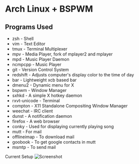 Arch Linux + BSPWM
==================

## Programs Used
+ zsh - Shell
+ vim - Text Editor
+ tmux - Terminal Multiplexer
+ mpv - Media Player, fork of mplayer2 and mplayer
+ mpd - Music Player Daemon
+ ncmpcpp - Music Player
+ git - Version Control System
+ redshift - Adjusts computer's display color to the time of day
+ bar - Lightweight xcb based bar
+ dmenu2 - Dynamic menu for X
+ bspwm - Window Manager
+ sxhkd - A simple X hotkey daemon
+ rxvt-unicode - Terminal
+ compton - X11 Standalone Compositing Window Manager
+ weechat - IRC client
+ dunst - A notification daemon
+ firefox - A web browser
+ conky - Used for displaying currently playing song
+ mutt - For mail
+ offlineimap - To download mail
+ goobook - To get google contacts in mutt
+ msmtp - To send mail

Current Setup
![Screenshot](https://raw.githubusercontent.com/zero57/dotfiles/master/.config/screenshots/screenshot4.png "Screenshot")
